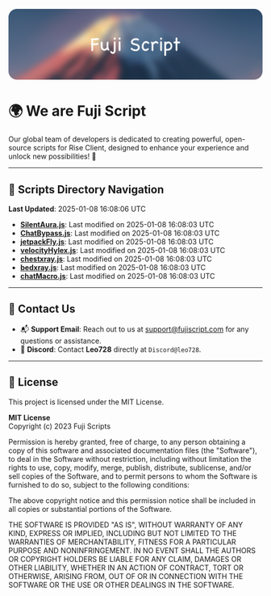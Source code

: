 ![Banner](.github/b.webp)

# 🌍 **We are Fuji Script**

Our global team of developers is dedicated to creating powerful, open-source scripts for Rise Client, designed to enhance your experience and unlock new possibilities! 🌟

---
<!-- SCRIPTS_NAVIGATION_START -->
## 📂 **Scripts Directory Navigation**

**Last Updated**: 2025-01-08 16:08:06 UTC

- **[SilentAura.js](scripts/SilentAura.js)**: Last modified on 2025-01-08 16:08:03 UTC
- **[ChatBypass.js](scripts/ChatBypass.js)**: Last modified on 2025-01-08 16:08:03 UTC
- **[jetpackFly.js](scripts/jetpackFly.js)**: Last modified on 2025-01-08 16:08:03 UTC
- **[velocityHylex.js](scripts/velocityHylex.js)**: Last modified on 2025-01-08 16:08:03 UTC
- **[chestxray.js](scripts/chestxray.js)**: Last modified on 2025-01-08 16:08:03 UTC
- **[bedxray.js](scripts/bedxray.js)**: Last modified on 2025-01-08 16:08:03 UTC
- **[chatMacro.js](scripts/chatMacro.js)**: Last modified on 2025-01-08 16:08:03 UTC

<!-- SCRIPTS_NAVIGATION_END -->

---

## 💬 **Contact Us**  
- 📬 **Support Email**: Reach out to us at [support@fujiscript.com](mailto:support@fujiscript.com) for any questions or assistance.  
- 💬 **Discord**: Contact **Leo728** directly at `Discord@leo728`.

---

## 📜 **License**

This project is licensed under the MIT License.  

**MIT License**  
Copyright (c) 2023 Fuji Scripts  

Permission is hereby granted, free of charge, to any person obtaining a copy of this software and associated documentation files (the "Software"), to deal in the Software without restriction, including without limitation the rights to use, copy, modify, merge, publish, distribute, sublicense, and/or sell copies of the Software, and to permit persons to whom the Software is furnished to do so, subject to the following conditions:  

The above copyright notice and this permission notice shall be included in all copies or substantial portions of the Software.  

THE SOFTWARE IS PROVIDED "AS IS", WITHOUT WARRANTY OF ANY KIND, EXPRESS OR IMPLIED, INCLUDING BUT NOT LIMITED TO THE WARRANTIES OF MERCHANTABILITY, FITNESS FOR A PARTICULAR PURPOSE AND NONINFRINGEMENT. IN NO EVENT SHALL THE AUTHORS OR COPYRIGHT HOLDERS BE LIABLE FOR ANY CLAIM, DAMAGES OR OTHER LIABILITY, WHETHER IN AN ACTION OF CONTRACT, TORT OR OTHERWISE, ARISING FROM, OUT OF OR IN CONNECTION WITH THE SOFTWARE OR THE USE OR OTHER DEALINGS IN THE SOFTWARE.  
